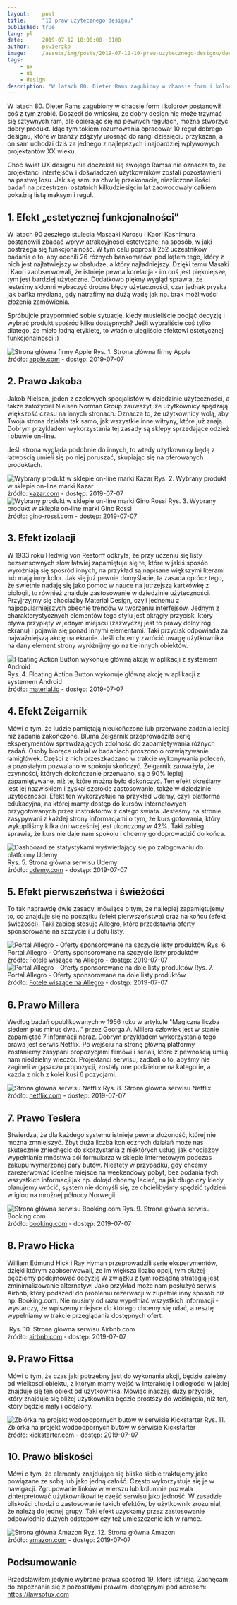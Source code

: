 ```yaml
---
layout:    post
title:     "10 praw użytecznego designu"
published: true
lang: pl
date:      2019-07-12 10:00:00 +0100
author:    pswierzko
image:     /assets/img/posts/2019-07-12-10-praw-uzytecznego-designu/design-w-it.jpg
tags:
    - ux
    - ui
    - design
description: "W latach 80. Dieter Rams zagubiony w chaosie form i kolorów postanowił coś z tym zrobić i opracował 10 reguł dobrego designu, które w branży zdążyły urosnąć do rangi dziesięciu przykazań, a on sam uchodzi dziś za jednego z najlepszych i najbardziej wpływowych projektantów XX wieku."
---
```


W latach 80. Dieter Rams zagubiony w chaosie form i kolorów postanowił coś z tym zrobić. Doszedł do wniosku, że dobry design nie może trzymać się sztywnych ram, ale opierając się na pewnych regułach, można stworzyć dobry produkt. Idąc tym tokiem rozumowania opracował 10 reguł dobrego designu, które w branży zdążyły urosnąć do rangi dziesięciu przykazań, a on sam uchodzi dziś za jednego z najlepszych i najbardziej wpływowych projektantów XX wieku.

Choć świat UX designu nie doczekał się swojego Ramsa nie oznacza to, że projektanci interfejsów i doświadczeń użytkowników zostali pozostawieni na pastwę losu. Jak się sami za chwilę przekonacie, niezliczone ilości badań na przestrzeni ostatnich kilkudziesięciu lat zaowocowały całkiem pokaźną listą maksym i reguł.

## 1. Efekt „estetycznej funkcjonalności”

W latach 90 zeszłego stulecia Masaaki Kurosu i Kaori Kashimura postanowili zbadać wpływ atrakcyjności estetycznej na sposób, w jaki postrzega się funkcjonalność. W tym celu poprosili 252 uczestników badania o to, aby ocenili 26 różnych bankomatów, pod kątem tego, który z nich jest najłatwiejszy w obsłudze, a który najładniejszy. Dzięki temu Masaki i Kaori zaobserwowali, że istnieje pewna korelacja - im coś jest piękniejsze, tym jest bardziej użyteczne. Dodatkowo piękny wygląd sprawia, że jesteśmy skłonni wybaczyć drobne błędy użyteczności, czar jednak pryska jak bańka mydlana, gdy natrafimy na dużą wadę jak np. brak możliwości złożenia zamówienia.

Spróbujcie przypomnieć sobie sytuację, kiedy musieliście podjąć decyzję i wybrać produkt spośród kilku dostępnych? Jeśli wybraliście coś tylko dlatego, że miało ładną etykietę, to właśnie ulegliście efektowi estetycznej funkcjonalności :)

<div class="img-with-legend">
<img alt="Strona główna firmy Apple" src="/assets/img/posts/2019-07-12-10-praw-uzytecznego-designu/1.jpg" />
<span class="img-legend">Rys. 1. Strona główna firmy Apple<br />źródło: <a href="https://www.apple.com/pl/">apple.com</a> - dostęp: 2019-07-07</span>
</div>

## 2. Prawo Jakoba

Jakob Nielsen, jeden z czołowych specjalistów w dziedzinie użyteczności, a także założyciel Nielsen Norman Group zauważył, że użytkownicy spędzają większość czasu na innych stronach. Oznacza to, że użytkownicy wolą, aby Twoja strona działała tak samo, jak wszystkie inne witryny, które już znają. Dobrym przykładem wykorzystania tej zasady są sklepy sprzedające odzież i obuwie on-line.

Jeśli strona wygląda podobnie do innych, to wtedy użytkownicy będą z łatwością umieli się po niej poruszać, skupiając się na oferowanych produktach.

<div class="img-with-legend">
<img alt="Wybrany produkt w sklepie on-line marki Kazar" src="/assets/img/posts/2019-07-12-10-praw-uzytecznego-designu/2a.jpg" />
<span class="img-legend">Rys. 2. Wybrany produkt w sklepie on-line marki Kazar<br />źródło: <a href="https://www.kazar.com/pl/sklep/23537-zlote-czolenka-damskie-45467-01-13.html">kazar.com</a> - dostęp: 2019-07-07</span>
</div>

<div class="img-with-legend">
<img alt="Wybrany produkt w sklepie on-line marki Gino Rossi" src="/assets/img/posts/2019-07-12-10-praw-uzytecznego-designu/2b.jpg" />
<span class="img-legend">Rys. 3. Wybrany produkt w sklepie on-line marki Gino Rossi<br />źródło: <a href="https://www.gino-rossi.com/ona/obuwie/klapki-i-sandaly/sandaly/dni363-ch8-0615-0641-0">gino-rossi.com</a> - dostęp: 2019-07-07</span>
</div>

## 3. Efekt izolacji

W 1933 roku Hedwig von Restorff odkryła, że przy uczeniu się listy bezsensownych słów łatwiej zapamiętuje się te, które w jakiś sposób wyróżniają się spośród innych, na przykład są napisane większymi literami lub mają inny kolor. Jak się już pewnie domyślacie, ta zasada oprócz tego, że świetnie nadaję się jako pomoc w nauce na jutrzejszą kartkówkę z biologii, to również znajduje zastosowanie w dziedzinie użyteczności. Przyjrzyjmy się chociażby Material Design, czyli jednemu z najpopularniejszych obecnie trendów w tworzeniu interfejsów. Jednym z charakterystycznych elementów tego stylu jest okrągły przycisk, który pływa przypięty w jednym miejscu (zazwyczaj jest to prawy dolny róg ekranu) i pojawia się ponad innymi elementami. Taki przycisk odpowiada za najważniejszą akcję na ekranie. Jeśli chcemy zwrócić uwagę użytkownika na dany element strony wyróżnijmy go na tle innych obiektów.

<div class="img-with-legend">
<img alt="Floating Action Button wykonuje główną akcję w aplikacji z systemem Android" src="/assets/img/posts/2019-07-12-10-praw-uzytecznego-designu/3.jpg" />
<span class="img-legend">Rys. 4. Floating Action Button wykonuje główną akcję w aplikacji z systemem Android<br />źródło: <a href="https://material.io/design/components/buttons-floating-action-button.html">material.io</a> - dostęp: 2019-07-07</span>
</div>

## 4. Efekt Zeigarnik

Mówi o tym, że ludzie pamiętają nieukończone lub przerwane zadania lepiej niż zadania zakończone. Bluma Zeigarnik przeprowadziła serię eksperymentów sprawdzających zdolność do zapamiętywania różnych zadań. Osoby biorące udział w badaniach proszono o rozwiązywanie łamigłówek. Części z nich przeszkadzano w trakcie wykonywania poleceń, a pozostałym pozwalano w spokoju skończyć. Zeigarnik zauważyła, że czynności, których dokończenie przerwano, są o 90% lepiej zapamiętywane, niż te, które można było dokończyć. Ten efekt określany jest jej nazwiskiem i zyskał szerokie zastosowanie, także w dziedzinie użyteczności. Efekt ten wykorzystuje na przykład Udemy, czyli platforma edukacyjna, na której mamy dostęp do kursów internetowych przygotowanych przez instruktorów z całego świata. Jesteśmy na stronie zasypywani z każdej strony informacjami o tym, że kurs gotowania, który wykupiliśmy kilka dni wcześniej jest ukończony w 42%. Taki zabieg sprawia, że kurs nie daje nam spokoju i chcemy go doprowadzić do końca.

<div class="img-with-legend">
<img alt="Dashboard ze statystykami wyświetlający się po zalogowaniu do platformy Udemy" src="/assets/img/posts/2019-07-12-10-praw-uzytecznego-designu/4.jpg" />
<span class="img-legend">Rys. 5. Strona główna serwisu Udemy<br />źródło: <a href="https://www.udemy.com/">udemy.com</a> - dostęp: 2019-07-07</span>
</div>

## 5. Efekt pierwszeństwa i świeżości

To tak naprawdę dwie zasady, mówiące o tym, że najlepiej zapamiętujemy to, co znajduje się na początku (efekt pierwszeństwa) oraz na końcu (efekt świeżości). Taki zabieg stosuje Allegro, które przedstawia oferty sponsorowane na szczycie i u dołu listy.

<div class="img-with-legend">
<img alt="Portal Allegro - Oferty sponsorowane na szczycie listy produktów" src="/assets/img/posts/2019-07-12-10-praw-uzytecznego-designu/5a.jpg" />
<span class="img-legend">Rys. 6. Portal Allegro - Oferty sponsorowane na szczycie listy produktów<br />źródło: <a href="https://allegro.pl/kategoria/meble-ogrodowe-fotele-wiszace-257757">Fotele wiszące na Allegro</a> - dostęp: 2019-07-07</span>
</div>

<div class="img-with-legend">
<img alt="Portal Allegro - Oferty sponsorowane na dole listy produktów" src="/assets/img/posts/2019-07-12-10-praw-uzytecznego-designu/5b.jpg" />
<span class="img-legend">Rys. 7. Portal Allegro - Oferty sponsorowane na dole listy produktów<br />źródło: <a href="https://allegro.pl/kategoria/meble-ogrodowe-fotele-wiszace-257757">Fotele wiszące na Allegro</a> - dostęp: 2019-07-07</span>
</div>

## 6. Prawo Millera

Według badań opublikowanych w 1956 roku w artykule "Magiczna liczba siedem plus minus dwa..." przez Georga A. Millera człowiek jest w stanie zapamiętać 7 informacji naraz. Dobrym przykładem wykorzystania tego prawa jest serwis Netflix. Po wejściu na stronę główną platformy zostaniemy zasypani propozycjami filmówi i seriali, które z pewnością umilą nam niedzielny wieczór. Projektanci serwisu, zadbali o to, abyśmy nie zagineli w gąszczu propozycji, zostały one podzielone na kategorie, a każda z nich z kolei kusi 6 pozycjami.

<div class="img-with-legend">
<img alt="Strona główna serwisu Netflix" src="/assets/img/posts/2019-07-12-10-praw-uzytecznego-designu/6.jpg" />
<span class="img-legend">Rys. 8. Strona główna serwisu Netflix<br />źródło: <a href="https://www.netflix.com/">netflix.com</a> - dostęp: 2019-07-07</span>
</div>

## 7. Prawo Teslera

Stwierdza, że dla każdego systemu istnieje pewna złożoność, której nie można zmniejszyć. Zbyt duża liczba koniecznych działań może nas skutecznie zniechęcić do skorzystania z niektórych usług, jak chociażby wypełnianie mnóstwa pól formularza w sklepie internetowym podczas zakupu wymarzonej pary butów. Niestety w przypadku, gdy chcemy zarezerwować idealne miejsce na weekendowy pobyt, bez podania tych wszystkich informacji jak np. dokąd chcemy lecieć, na jak długo czy kiedy planujemy wrócić, system nie domyśli się, że chcielibyśmy spędzić tydzień w igloo na mroźnej północy Norwegii.

<div class="img-with-legend">
<img alt="Strona główna serwisu Booking.com" src="/assets/img/posts/2019-07-12-10-praw-uzytecznego-designu/7.jpg" />
<span class="img-legend">Rys. 9. Strona główna serwisu Booking.com<br />źródło: <a href="https://www.booking.com/">booking.com</a> - dostęp: 2019-07-07</span>
</div>

## 8. Prawo Hicka

William Edmund Hick i Ray Hyman przeprowadzili serię eksperymentów, dzięki którym zaobserwowali, że im większa liczba opcji, tym dłużej będziemy podejmować decyzję W związku z tym rozsądną strategią jest zminimalizowanie alternatyw. Jako przykład może nam posłużyć serwis Airbnb, który podszedł do problemu rezerwacji w zupełnie inny sposób niż np. Booking.com. Nie musimy od razu wypełniać wszystkich informacji - wystarczy, że wpiszemy miejsce do którego chcemy się udać, a resztę wypełniamy w trakcie przeglądania dostępnych ofert.

<div class="img-with-legend">
<img alt="" src="/assets/img/posts/2019-07-12-10-praw-uzytecznego-designu/8.jpg" />
<span class="img-legend">Rys. 10. Strona główna serwisu Airbnb.com<br />źródło: <a href="https://www.airbnb.com/">airbnb.com</a> - dostęp: 2019-07-07</span>
</div>

## 9. Prawo Fittsa

Mówi o tym, że czas jaki potrzebny jest do wykonania akcji, będzie zależny od wielkości obiektu, z którym mamy wejść w interakcję i odległości w jakiej znajduje się ten obiekt od użytkownika. Mówiąc inaczej, duży przycisk, który znajduje się bliżej użytkownika będzie prostszy do wciśnięcia, niż ten, który będzie mały i oddalony.

<div class="img-with-legend">
<img alt="Zbiórka na projekt wodoodpornych butów w serwisie Kickstarter" src="/assets/img/posts/2019-07-12-10-praw-uzytecznego-designu/9.jpg" />
<span class="img-legend">Rys. 11. Zbiórka na projekt wodoodpornych butów w serwisie Kickstarter<br />źródło: <a href="https://www.kickstarter.com/projects/557878495/via-the-worlds-first-weatherproof-and-eco-friendly">kickstarter.com</a> - dostęp: 2019-07-07</span>
</div>

## 10. Prawo bliskości

Mówi o tym, że elementy znajdujące się blisko siebie traktujemy jako powiązane ze sobą lub jako jedną całość. Często wykorzystuje się je w nawigacji. Zgrupowanie linków w wierszu lub kolumnie pozwala zinterpretować użytkownikowi tę część serwisu jako jedność. W zasadzie bliskości chodzi o zastosowanie takich efektów, by użytkownik zrozumiał, że należą do jednej grupy. Taki efekt uzyskamy przez zastosowanie odpowiednio dużych odstępów czy też umieszczenie ich w ramce.

<div class="img-with-legend">
<img alt="Strona główna Amazon" src="/assets/img/posts/2019-07-12-10-praw-uzytecznego-designu/10.jpg" />
<span class="img-legend">Ryz. 12. Strona główna Amazon<br />źródło: <a href="https://www.amazon.com/">amazon.com</a> - dostęp: 2019-07-07</span>
</div>

## Podsumowanie

Przedstawiłem jedynie wybrane prawa spośród 19, które istnieją. Zachęcam do zapoznania się z pozostałymi prawami dostępnymi pod adresem: https://lawsofux.com
